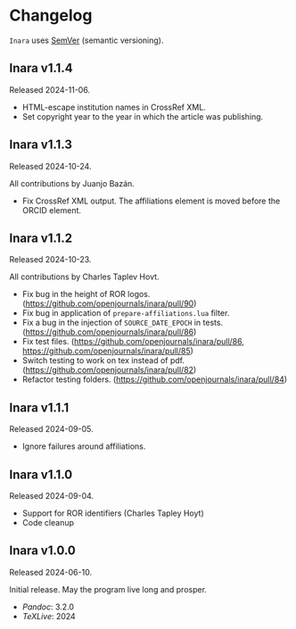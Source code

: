# Changelog

`Inara` uses [SemVer][] (semantic versioning).

## Inara v1.1.4

Released 2024-11-06.

- HTML-escape institution names in CrossRef XML.
- Set copyright year to the year in which the article was
  publishing.

## Inara v1.1.3

Released 2024-10-24.

All contributions by Juanjo Bazán.

- Fix CrossRef XML output. The affiliations element is moved
  before the ORCID element.

## Inara v1.1.2

Released 2024-10-23.

All contributions by Charles Taplev Hovt.

- Fix bug in the height of ROR logos.
  (https://github.com/openjournals/inara/pull/90)
- Fix bug in application of `prepare-affiliations.lua` filter.
- Fix a bug in the injection of `SOURCE_DATE_EPOCH` in tests.
  (https://github.com/openjournals/inara/pull/86)
- Fix test files. (https://github.com/openjournals/inara/pull/86,
  https://github.com/openjournals/inara/pull/85)
- Switch testing to work on tex instead of pdf.
  (https://github.com/openjournals/inara/pull/82)
- Refactor testing folders.
  (https://github.com/openjournals/inara/pull/84)

## Inara v1.1.1

Released 2024-09-05.

- Ignore failures around affiliations.

## Inara v1.1.0

Released 2024-09-04.

- Support for ROR identifiers (Charles Tapley Hoyt)
- Code cleanup

## Inara v1.0.0

Released 2024-06-10.

Initial release. May the program live long and prosper.

- *Pandoc*: 3.2.0
- *TeXLive*: 2024

[SemVer]: https://semver.org
